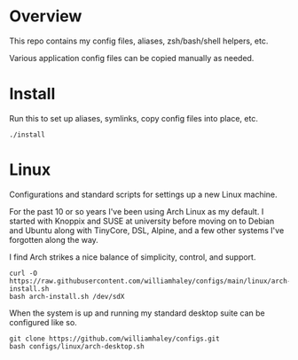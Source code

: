 # Overview

This repo contains my config files, aliases, zsh/bash/shell helpers, etc.

Various application config files can be copied manually as needed.

# Install

Run this to set up aliases, symlinks, copy config files into place, etc.

```
./install
```

# Linux

Configurations and standard scripts for settings up a new Linux machine.

For the past 10 or so years I've been using Arch Linux as my default. I started with Knoppix and SUSE at university before moving on to Debian and Ubuntu along with TinyCore, DSL, Alpine, and a few other systems I've forgotten along the way.

I find Arch strikes a nice balance of simplicity, control, and support.

```
curl -O https://raw.githubusercontent.com/williamhaley/configs/main/linux/arch-install.sh
bash arch-install.sh /dev/sdX
```

When the system is up and running my standard desktop suite can be configured like so.

```
git clone https://github.com/williamhaley/configs.git
bash configs/linux/arch-desktop.sh
```
